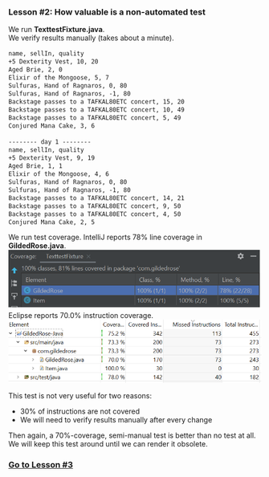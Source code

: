 ### Lesson #2: How valuable is a non-automated test
We run **TexttestFixture.java**.  
We verify results manually (takes about a minute).  
```-------- day 0 --------
name, sellIn, quality
+5 Dexterity Vest, 10, 20
Aged Brie, 2, 0
Elixir of the Mongoose, 5, 7
Sulfuras, Hand of Ragnaros, 0, 80
Sulfuras, Hand of Ragnaros, -1, 80
Backstage passes to a TAFKAL80ETC concert, 15, 20
Backstage passes to a TAFKAL80ETC concert, 10, 49
Backstage passes to a TAFKAL80ETC concert, 5, 49
Conjured Mana Cake, 3, 6

-------- day 1 --------
name, sellIn, quality
+5 Dexterity Vest, 9, 19
Aged Brie, 1, 1
Elixir of the Mongoose, 4, 6
Sulfuras, Hand of Ragnaros, 0, 80
Sulfuras, Hand of Ragnaros, -1, 80
Backstage passes to a TAFKAL80ETC concert, 14, 21
Backstage passes to a TAFKAL80ETC concert, 9, 50
Backstage passes to a TAFKAL80ETC concert, 4, 50
Conjured Mana Cake, 2, 5
```
We run test coverage.  IntelliJ reports 78% line coverage in **GildedRose.java**.
![](https://github.com/d215steinberg/GildedRose-Java/blob/Lesson%232/images/Coverage-Lesson%232-IntelliJ.png)
Eclipse reports 70.0% instruction coverage.
![](https://github.com/d215steinberg/GildedRose-Java/blob/Lesson%232/images/Coverage-Lesson%232-Eclipse.png)

This test is not very useful for two reasons:
- 30% of instructions are not covered
- We will need to verify results manually after every change

Then again, a 70%-coverage, semi-manual test is better than no test at all.  We will keep this test around until we can 
render it obsolete. 
### [Go to Lesson #3](https://github.com/d215steinberg/GildedRose-Java/tree/Lesson%233)